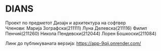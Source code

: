 # DIANS
Проект по предметот Дизајн и архитектура на софтвер  
Членови:
Марија Зографска(211111)
Луна Делевска(211116) 
Филип Пенчиќ(211260) 
Никола Пендевски(212044) 
Лорен Бошкоски(211084)

Линк до публикуваната верзија: https://app-9qij.onrender.com/

